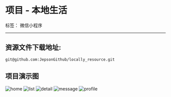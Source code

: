 # 项目 - 本地生活

标签： 微信小程序


---

## 资源文件下载地址:
`git@github.com:JepsonGithub/locally_resource.git`


## 项目演示图

![home](https://user-images.githubusercontent.com/6166576/30124027-8caa06a8-9366-11e7-8cf6-ecc4b6361c65.jpg)
![list](https://user-images.githubusercontent.com/6166576/30124035-9096295e-9366-11e7-859f-43c6c3a0b931.jpg)
![detail](https://user-images.githubusercontent.com/6166576/30124043-954611e4-9366-11e7-837a-859a3096015b.jpg)
![message](https://user-images.githubusercontent.com/6166576/30124049-98923526-9366-11e7-9da8-c1c4734339fc.jpg)
![profile](https://user-images.githubusercontent.com/6166576/30124057-9a6285e0-9366-11e7-973c-7014f363b690.jpg)



